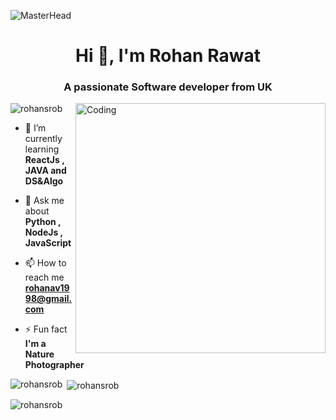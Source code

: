 ![MasterHead](https://i.pinimg.com/originals/ca/57/a2/ca57a2dbfa5d5f00df122c7e5187def1.gif)
<h1 align="center">Hi 👋, I'm Rohan Rawat</h1>
<h3 align="center">A passionate Software developer from UK</h3>
<img align="right" alt="Coding" width="400" src="https://cdn.dribbble.com/users/1162077/screenshots/3848914/programmer.gif">

<p align="left"> <img src="https://komarev.com/ghpvc/?username=rohansrob&label=Profile%20views&color=0e75b6&style=flat" alt="rohansrob" /> </p>

- 🌱 I’m currently learning **ReactJs , JAVA and DS&Algo**

- 💬 Ask me about **Python , NodeJs , JavaScript**

- 📫 How to reach me **rohanav1998@gmail.com**

- ⚡ Fun fact **I'm a Nature Photographer**

<!-- <h3 align="left">Connect with me:</h3> -->
<!-- <p align="left">
<a href="https://linkedin.com/in/https://www.linkedin.com/in/rohan-rawat-059573146/" target="blank"><img align="center" src="https://raw.githubusercontent.com/rahuldkjain/github-profile-readme-generator/master/src/images/icons/Social/linked-in-alt.svg" alt="https://www.linkedin.com/in/rohan-rawat-059573146/" height="30" width="40" /></a>
<a href="https://instagram.com/zues_babaa" target="blank"><img align="center" src="https://raw.githubusercontent.com/rahuldkjain/github-profile-readme-generator/master/src/images/icons/Social/instagram.svg" alt="zues_babaa" height="30" width="40" /></a>
<a href="https://www.hackerrank.com/https://www.hackerrank.com/rohanrob" target="blank"><img align="center" src="https://raw.githubusercontent.com/rahuldkjain/github-profile-readme-generator/master/src/images/icons/Social/hackerrank.svg" alt="https://www.hackerrank.com/rohanrob" height="30" width="40" /></a>
<a href="https://www.leetcode.com/https://leetcode.com/rohanrob/" target="blank"><img align="center" src="https://raw.githubusercontent.com/rahuldkjain/github-profile-readme-generator/master/src/images/icons/Social/leet-code.svg" alt="https://leetcode.com/rohanrob/" height="30" width="40" /></a>
</p>
 -->
<!-- <h3 align="left">Languages and Tools:</h3>
 <a href="https://www.cprogramming.com/" target="_blank" rel="noreferrer"> <img src="https://raw.githubusercontent.com/devicons/devicon/master/icons/c/c-original.svg" alt="c" width="40" height="40"/> </a> <a href="https://www.w3schools.com/css/" target="_blank" rel="noreferrer"> <img src="https://raw.githubusercontent.com/devicons/devicon/master/icons/css3/css3-original-wordmark.svg" alt="css3" width="40" height="40"/> </a> <a href="https://heroku.com" target="_blank" rel="noreferrer"> <img src="https://www.vectorlogo.zone/logos/heroku/heroku-icon.svg" alt="heroku" width="40" height="40"/> </a> <a href="https://www.w3.org/html/" target="_blank" rel="noreferrer"> <img src="https://raw.githubusercontent.com/devicons/devicon/master/icons/html5/html5-original-wordmark.svg" alt="html5" width="40" height="40"/> </a> <a href="https://developer.mozilla.org/en-US/docs/Web/JavaScript" target="_blank" rel="noreferrer"> <img src="https://raw.githubusercontent.com/devicons/devicon/master/icons/javascript/javascript-original.svg" alt="javascript" width="40" height="40"/> </a> <a href="https://www.mongodb.com/" target="_blank" rel="noreferrer"> <img src="https://raw.githubusercontent.com/devicons/devicon/master/icons/mongodb/mongodb-original-wordmark.svg" alt="mongodb" width="40" height="40"/> </a> <a href="https://www.mysql.com/" target="_blank" rel="noreferrer"> <img src="https://raw.githubusercontent.com/devicons/devicon/master/icons/mysql/mysql-original-wordmark.svg" alt="mysql" width="40" height="40"/> </a> <a href="https://nodejs.org" target="_blank" rel="noreferrer"> <img src="https://raw.githubusercontent.com/devicons/devicon/master/icons/nodejs/nodejs-original-wordmark.svg" alt="nodejs" width="40" height="40"/> </a> <a href="https://postman.com" target="_blank" rel="noreferrer"> <img src="https://www.vectorlogo.zone/logos/getpostman/getpostman-icon.svg" alt="postman" width="40" height="40"/> </a> <a href="https://www.python.org" target="_blank" rel="noreferrer"> <img src="https://raw.githubusercontent.com/devicons/devicon/master/icons/python/python-original.svg" alt="python" width="40" height="40"/> </a> <a href="https://reactjs.org/" target="_blank" rel="noreferrer"> <img src="https://raw.githubusercontent.com/devicons/devicon/master/icons/react/react-original-wordmark.svg" alt="react" width="40" height="40"/> </a> </p> <p align="left"> <a href="https://getbootstrap.com" target="_blank" rel="noreferrer"> <img src="https://raw.githubusercontent.com/devicons/devicon/master/icons/bootstrap/bootstrap-plain-wordmark.svg" alt="bootstrap" width="40" height="40"/> </a> -->

<p><img align="left" src="https://github-readme-stats.vercel.app/api/top-langs?username=rohansrob&show_icons=true&locale=en&layout=compact" alt="rohansrob" /></p>

<p>&nbsp;<img align="center" src="https://github-readme-stats.vercel.app/api?username=rohansrob&show_icons=true&locale=en" alt="rohansrob" /></p>

<p><img align="center" src="https://github-readme-streak-stats.herokuapp.com/?user=rohansrob&" alt="rohansrob" /></p>

